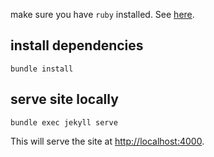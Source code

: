 
make sure you have `ruby` installed. See [here](https://help.github.jp/enterprise/2.11/user/articles/setting-up-your-github-pages-site-locally-with-jekyll/).

## install dependencies
```
bundle install 
```
## serve site locally 
```
bundle exec jekyll serve
```

This will serve the site at [http://localhost:4000](http://localhost:4000).